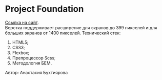 # Project Foundation #
[Ссылка на сайт](https://stacybukhtiyarova.github.io/Project-Foundation/).  
Верстка поддерживает расширение для экранов до 399 пикселей и для больших экранов от 1400 пикселей.
Технический стек:
1. HTML5;
2. CSS3;
3. Flexbox;
4. Препроцессор Scss;
5. Методология БЕМ.

Автор:
Анастасия Бухтиярова